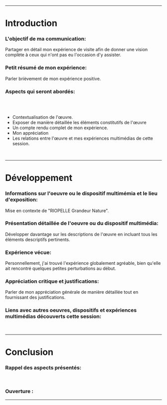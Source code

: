 <hr>
<h1>Introduction</h1>
 <h3>L'objectif de ma communication:</h3> Partager en détail mon expérience de visite afin de donner une vision complète à ceux qui n'ont pas eu l'occasion d'y assister.
 <br>
 <h3>Petit résumé de mon expérience:</h3> Parler brièvement de mon expérience positive.
 <br>
 <h3>Aspects qui seront abordés:</h3> <br><br>

- Contextualisation de l'œuvre.
- Exposer de manière détaillée les éléments constitutifs de l'œuvre
- Un compte rendu complet de mon expérience.
- Mon appréciation
- Les relations entre l'œuvre et mes expériences multimédias de cette session.
 
 <br>
 <hr>

<h1>Développement</h1>
<h3>Informations sur l'oeuvre ou le dispositif multimémia et le lieu d'exposition:</h3>  Mise en contexte de "RIOPELLE Grandeur Nature".
<br>
<h3>Présentation détaillée de l'oeuvre ou du dispositif multimédia:</h3> Développer davantage sur les descriptions de l'œuvre en incluant tous les éléments descriptifs pertinents.
<br>
<h3>Expérience vécue:</h3> Personnellement, j'ai trouvé l'expérience globalement agréable, bien qu'elle ait rencontré quelques petites perturbations au début.
<br>
<h3>Appréciation critique et justifications:</h3> Parler de mon appréciation générale de manière détaillée tout en fournissant des justifications.
<br>
<h3>Liens avec autres oeuvres, dispositifs et expériences multimédias découverts cette session:</h3>
<br>
<hr>

<h1>Conclusion</h1>
<h3>Rappel des aspects présentés:</h3>
<br>
<h3>Ouverture :</h3>
<hr>
